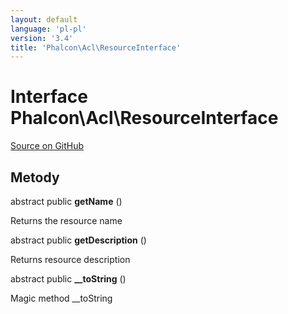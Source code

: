 ```yaml
---
layout: default
language: 'pl-pl'
version: '3.4'
title: 'Phalcon\Acl\ResourceInterface'
---
```


# Interface **Phalcon\Acl\ResourceInterface**

<a href="https://github.com/phalcon/cphalcon/tree/v3.4.0/phalcon/acl/resourceinterface.zep" class="btn btn-default btn-sm">Source on GitHub</a>

## Metody

abstract public **getName** ()

Returns the resource name

abstract public **getDescription** ()

Returns resource description

abstract public **__toString** ()

Magic method __toString